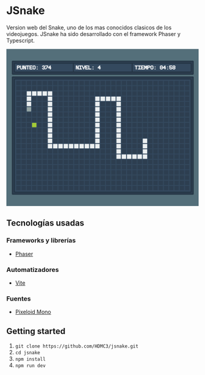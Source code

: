 # JSnake

Version web del Snake, uno de los mas conocidos clasicos de los videojuegos. JSnake ha sido desarrollado con el framework Phaser y Typescript.

![Captura de la escena principal del juego](captura-escena-principal.jpg)

## Tecnologías usadas
### Frameworks y librerías

- [Phaser](https://phaser.io/)

### Automatizadores

- [Vite](https://vitejs.dev/)

### Fuentes

- [Pixeloid Mono](https://ggbot.itch.io/pixeloid-font)

## Getting started

1. `git clone https://github.com/HDMC3/jsnake.git`
2. `cd jsnake`
3. `npm install`
4. `npm run dev`